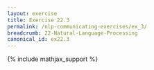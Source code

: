 ```yaml
---
layout: exercise
title: Exercise 22.3
permalink: /nlp-communicating-exercises/ex_3/
breadcrumb: 22-Natural-Language-Processing
canonical_id: ex22.3
---
```


{% include mathjax_support %}

